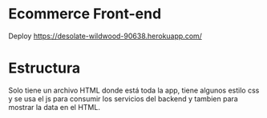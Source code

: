 # Ecommerce Front-end
Deploy https://desolate-wildwood-90638.herokuapp.com/

# Estructura
Solo tiene un archivo HTML donde está toda la app, tiene algunos estilo css y se usa el js para consumir
los servicios del backend y tambien para mostrar la data en el HTML.

